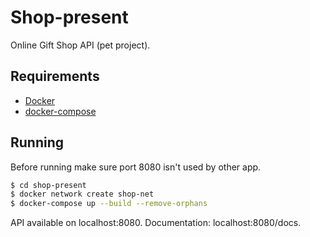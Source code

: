 # Shop-present

Online Gift Shop API (pet project).

## Requirements

* [Docker](https://docs.docker.com/)
* [docker-compose](https://docs.docker.com/compose/)

## Running

Before running make sure port 8080 isn't used by other app.

```bash
$ cd shop-present
$ docker network create shop-net
$ docker-compose up --build --remove-orphans
```

API available on localhost:8080. Documentation: localhost:8080/docs.